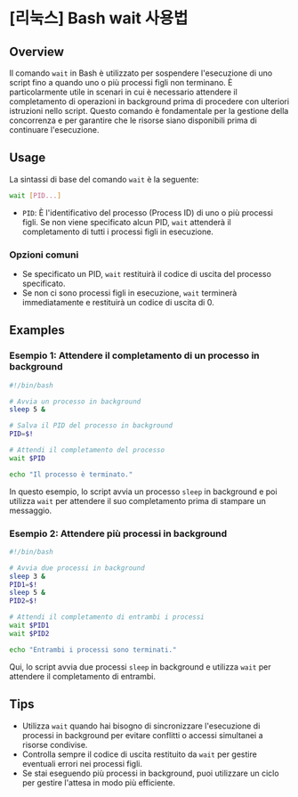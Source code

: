# [리눅스] Bash wait 사용법

## Overview
Il comando `wait` in Bash è utilizzato per sospendere l'esecuzione di uno script fino a quando uno o più processi figli non terminano. È particolarmente utile in scenari in cui è necessario attendere il completamento di operazioni in background prima di procedere con ulteriori istruzioni nello script. Questo comando è fondamentale per la gestione della concorrenza e per garantire che le risorse siano disponibili prima di continuare l'esecuzione.

## Usage
La sintassi di base del comando `wait` è la seguente:

```bash
wait [PID...]
```

- `PID`: È l'identificativo del processo (Process ID) di uno o più processi figli. Se non viene specificato alcun PID, `wait` attenderà il completamento di tutti i processi figli in esecuzione.

### Opzioni comuni
- Se specificato un PID, `wait` restituirà il codice di uscita del processo specificato.
- Se non ci sono processi figli in esecuzione, `wait` terminerà immediatamente e restituirà un codice di uscita di 0.

## Examples
### Esempio 1: Attendere il completamento di un processo in background
```bash
#!/bin/bash

# Avvia un processo in background
sleep 5 &

# Salva il PID del processo in background
PID=$!

# Attendi il completamento del processo
wait $PID

echo "Il processo è terminato."
```
In questo esempio, lo script avvia un processo `sleep` in background e poi utilizza `wait` per attendere il suo completamento prima di stampare un messaggio.

### Esempio 2: Attendere più processi in background
```bash
#!/bin/bash

# Avvia due processi in background
sleep 3 &
PID1=$!
sleep 5 &
PID2=$!

# Attendi il completamento di entrambi i processi
wait $PID1
wait $PID2

echo "Entrambi i processi sono terminati."
```
Qui, lo script avvia due processi `sleep` in background e utilizza `wait` per attendere il completamento di entrambi.

## Tips
- Utilizza `wait` quando hai bisogno di sincronizzare l'esecuzione di processi in background per evitare conflitti o accessi simultanei a risorse condivise.
- Controlla sempre il codice di uscita restituito da `wait` per gestire eventuali errori nei processi figli.
- Se stai eseguendo più processi in background, puoi utilizzare un ciclo per gestire l'attesa in modo più efficiente.